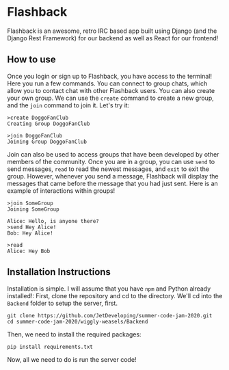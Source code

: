 # Flashback
Flashback is an awesome, retro IRC based app built using Django (and the Django Rest Framework) for our backend as well as React for our frontend!

## How to use
Once you login or sign up to Flashback, you have access to the terminal! Here you run a few commands. You can connect to group chats, which allow you to contact chat with other Flashback users. You can also create your own group. We can use the `create` command to create a new group, and the `join` command to join it. Let's try it:
```
>create DoggoFanClub
Creating Group DoggoFanClub

>join DoggoFanClub
Joining Group DoggoFanClub
```

Join can also be used to access groups that have been developed by other members of the community. Once you are in a group, you can use `send` to send messages, `read` to read the newest messages, and `exit` to exit the group. However, whenever you send a message, Flashback will display the messages that came before the message that you had just sent. Here is an example of interactions within groups!
```
>join SomeGroup
Joining SomeGroup

Alice: Hello, is anyone there?
>send Hey Alice!
Bob: Hey Alice!

>read
Alice: Hey Bob
```

## Installation Instructions
Installation is simple. I will assume that you have `npm` and Python already installed!:
First, clone the repository and cd to the directory. We'll cd into the `Backend` folder to setup the server, first. 
```
git clone https://github.com/JetDeveloping/summer-code-jam-2020.git
cd summer-code-jam-2020/wiggly-weasels/Backend
```
Then, we need to install the required packages:
```
pip install requirements.txt
```
Now, all we need to do is run the server code!
